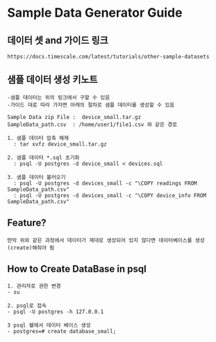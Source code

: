 # Sample Data Generator Guide

## 데이터 셋 and 가이드 링크
```
https://docs.timescale.com/latest/tutorials/other-sample-datasets
```

## 샘플 데이터 생성 키노트
```
-샘플 데이터는 위의 링크에서 구할 수 있음
-가이드 대로 따라 가자면 아래의 절차로 샘플 데이터를 생성할 수 있음

Sample Data zip File :  device_small.tar.gz
SampleData_path.csv  : /home/user1/file1.csv 와 같은 경로

1. 샘플 데이터 압축 해제
  : tar xvfz device_small.tar.gz

2. 샘플 데이터 *.sql 초기화 
  : psql -U postgres -d device_small < devices.sql

3. 샘플 데이터 불러오기
  : psql -U postgres -d devices_small -c "\COPY readings FROM SampleData_path.csv"
  : psql -U postgres -d devices_small -c "\COPY device_info FROM SampleData_path.csv"
```

## Feature?
```
먄악 위와 같은 과정에서 데이터가 제대로 생성되어 있지 않다면 데이터베이스를 생성(create)해줘야 됨
```

## How to Create DataBase in psql
```
1. 관리자로 권한 변경
- su

2. psql로 접속
- psql -U postgres -h 127.0.0.1

3 psql 쉘에서 데이터 베이스 생성
- postgres=# create database_small;
```
